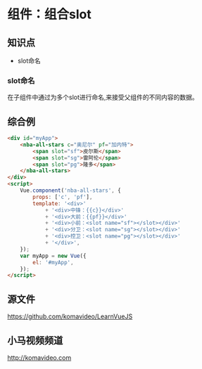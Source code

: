 组件：组合slot
==============

## 知识点

* slot命名

### slot命名

在子组件中通过为多个slot进行命名,来接受父组件的不同内容的数据。

## 综合例

~~~html
<div id="myApp">
    <nba-all-stars c="奥尼尔" pf="加内特">
        <span slot="sf">皮尔斯</span>
        <span slot="sg">雷阿伦</span>
        <span slot="pg">隆多</span>
    </nba-all-stars>
</div>
<script>
    Vue.component('nba-all-stars', {
        props: ['c', 'pf'],
        template: '<div>'
            + '<div>中锋：{{c}}</div>'
            + '<div>大前：{{pf}}</div>'
            + '<div>小前：<slot name="sf"></slot></div>'
            + '<div>分卫：<slot name="sg"></slot></div>'
            + '<div>控卫：<slot name="pg"></slot></div>'
            + '</div>',
    });
    var myApp = new Vue({
        el: '#myApp',
    });
</script>
~~~

## 源文件

https://github.com/komavideo/LearnVueJS

## 小马视频频道

http://komavideo.com
